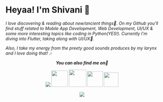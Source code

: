 # Heyaa! I'm Shivani 🌼
<i>I love discovering & reading about new/ancient things🐣. On my Github you'll find stuff related to Mobile App Development, Web Development, UI/UX & some more interesting topics like coding in Python(YES!). Currently I'm diving into Flutter, taking along with UI/UX🖤.</i>

<i> Also, I take my energy from the preety good sounds produces by my larynx and I love doing that! 🎶
  
  
  
<p align="center"><b><i>You can also find me on👀</p>

<p align="center"><a href="https://www.linkedin.com/in/shivani-singh-86b640192/"> <img src="https://img.icons8.com/nolan/54/linkedin.png"/></a>
<a href="https://dev.to/singhshivani"><img src="https://lh3.googleusercontent.com/mmiuKzIq5YPFyjrfFsiNqeGuJY-Rp6wVvE8kus6vuunOnqInN16GTCCUX1937vEbKw" width = 54/></a>
<a href="https://rive.app/a/Shivani/files/recent/all"><img src="https://cdn-images-1.medium.com/max/1200/1*GclXpt2PvjY4I2uOO8lahw.png" width = 57/></a>
<a href="https://dribbble.com/singhshivani"><img src="https://img.icons8.com/offices/55/000000/dribbble.png" width = 52 /></a>
<a href="https://www.uplabs.com/singhshivani"><img src="https://s3.amazonaws.com/assets.materialup.com/challenges/media/000/000/264/preview/Uplabs_Logo.png?1583272811" width = 48/></a> </p>

<p align="center"><img src="https://github-readme-stats.vercel.app/api?username=singh-shivani&show_icons=true&title_color=FAF0CA&icon_color=FAF0CA&text_color=fff&bg_color=080926">

